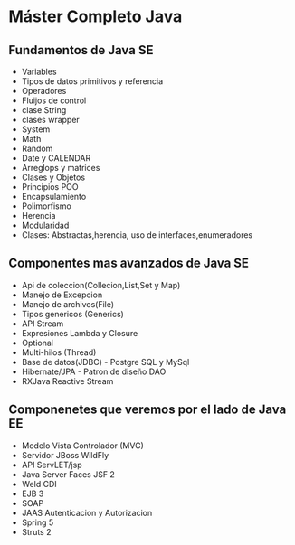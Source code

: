 # Máster Completo Java

## Fundamentos de Java SE

- Variables
- Tipos de datos primitivos y referencia
- Operadores
- Fluijos de control
- clase String
- clases wrapper
- System
- Math
- Random
- Date y CALENDAR
- Arreglops y matrices
- Clases y Objetos
- Principios POO
- Encapsulamiento
- Polimorfismo
- Herencia
- Modularidad
- Clases: Abstractas,herencia, uso de interfaces,enumeradores

## Componentes mas avanzados de Java SE

- Api de coleccion(Collecion,List,Set y Map)
- Manejo de Excepcion
- Manejo de archivos(File)
- Tipos genericos (Generics)
- API Stream
- Expresiones Lambda y Closure
- Optional
- Multi-hilos (Thread)
- Base de datos(JDBC) - Postgre SQL y MySql
- Hibernate/JPA - Patron de diseño DAO
- RXJava Reactive Stream

##  Componenetes que veremos por el lado de Java EE

- Modelo Vista Controlador (MVC)
- Servidor JBoss WildFly
- API ServLET/jsp
- Java Server Faces JSF 2
- Weld CDI
- EJB 3
- SOAP
- JAAS Autenticacion y Autorizacion
- Spring 5
- Struts 2